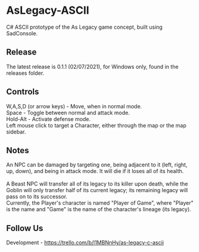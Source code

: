 # AsLegacy-ASCII
C# ASCII prototype of the As Legacy game concept, built using SadConsole.

## Release
The latest release is 0.1.1 (02/07/2021), for Windows only, found in the releases folder.

## Controls
W,A,S,D (or arrow keys) - Move, when in normal mode.<br>
Space - Toggle between normal and attack mode.<br>
Hold-Alt - Activate defense mode.<br>
Left mouse click to target a Character, either through the map or the map sidebar.<br>

## Notes
An NPC can be damaged by targeting one, being adjacent to it (left, right, up, down), and 
being in attack mode. It will die if it loses all of its health.<br>
<br>
A Beast NPC will transfer all of its legacy to its killer upon death, while the 
Goblin will only transfer half of its current legacy; its remaining legacy will pass on 
to its successor.
<br>
Currently, the Player's character is named "Player of Game", where "Player" is the name and 
"Game" is the name of the character's lineage (its legacy).

## Follow Us
Development - https://trello.com/b/l1MBNnHy/as-legacy-c-ascii